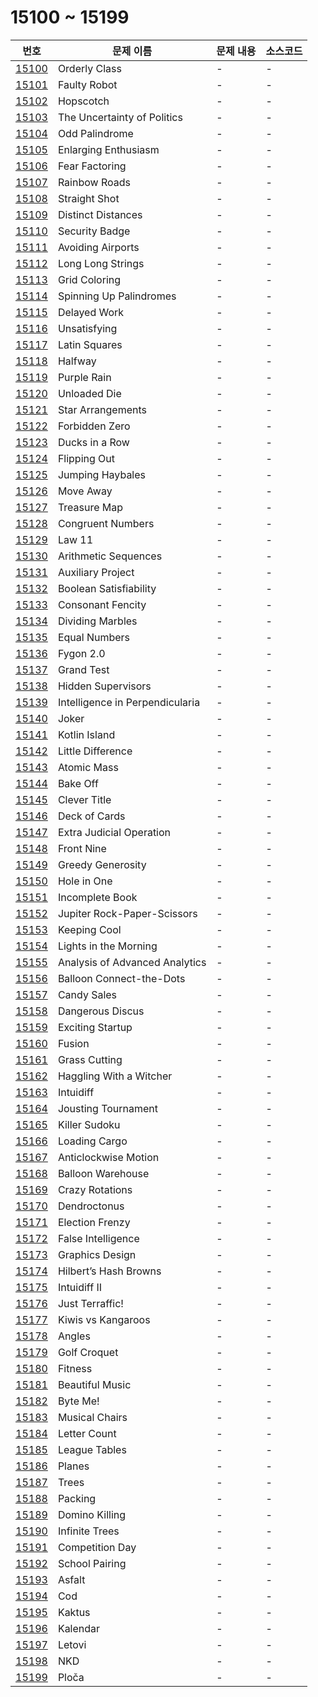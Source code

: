 # 15100 ~ 15199

번호 | 문제 이름 | 문제 내용 | 소스코드
--- | --- | --- | ---
[15100](https://www.acmicpc.net/problem/15100) | Orderly Class | - | -
[15101](https://www.acmicpc.net/problem/15101) | Faulty Robot | - | -
[15102](https://www.acmicpc.net/problem/15102) | Hopscotch | - | -
[15103](https://www.acmicpc.net/problem/15103) | The Uncertainty of Politics | - | -
[15104](https://www.acmicpc.net/problem/15104) | Odd Palindrome | - | -
[15105](https://www.acmicpc.net/problem/15105) | Enlarging Enthusiasm | - | -
[15106](https://www.acmicpc.net/problem/15106) | Fear Factoring | - | -
[15107](https://www.acmicpc.net/problem/15107) | Rainbow Roads | - | -
[15108](https://www.acmicpc.net/problem/15108) | Straight Shot | - | -
[15109](https://www.acmicpc.net/problem/15109) | Distinct Distances | - | -
[15110](https://www.acmicpc.net/problem/15110) | Security Badge | - | -
[15111](https://www.acmicpc.net/problem/15111) | Avoiding Airports | - | -
[15112](https://www.acmicpc.net/problem/15112) | Long Long Strings | - | -
[15113](https://www.acmicpc.net/problem/15113) | Grid Coloring | - | -
[15114](https://www.acmicpc.net/problem/15114) | Spinning Up Palindromes | - | -
[15115](https://www.acmicpc.net/problem/15115) | Delayed Work | - | -
[15116](https://www.acmicpc.net/problem/15116) | Unsatisfying | - | -
[15117](https://www.acmicpc.net/problem/15117) | Latin Squares | - | -
[15118](https://www.acmicpc.net/problem/15118) | Halfway | - | -
[15119](https://www.acmicpc.net/problem/15119) | Purple Rain | - | -
[15120](https://www.acmicpc.net/problem/15120) | Unloaded Die | - | -
[15121](https://www.acmicpc.net/problem/15121) | Star Arrangements | - | -
[15122](https://www.acmicpc.net/problem/15122) | Forbidden Zero | - | -
[15123](https://www.acmicpc.net/problem/15123) | Ducks in a Row | - | -
[15124](https://www.acmicpc.net/problem/15124) | Flipping Out | - | -
[15125](https://www.acmicpc.net/problem/15125) | Jumping Haybales | - | -
[15126](https://www.acmicpc.net/problem/15126) | Move Away | - | -
[15127](https://www.acmicpc.net/problem/15127) | Treasure Map | - | -
[15128](https://www.acmicpc.net/problem/15128) | Congruent Numbers | - | -
[15129](https://www.acmicpc.net/problem/15129) | Law 11 | - | -
[15130](https://www.acmicpc.net/problem/15130) | Arithmetic Sequences | - | -
[15131](https://www.acmicpc.net/problem/15131) | Auxiliary Project | - | -
[15132](https://www.acmicpc.net/problem/15132) | Boolean Satisfiability | - | -
[15133](https://www.acmicpc.net/problem/15133) | Consonant Fencity | - | -
[15134](https://www.acmicpc.net/problem/15134) | Dividing Marbles | - | -
[15135](https://www.acmicpc.net/problem/15135) | Equal Numbers | - | -
[15136](https://www.acmicpc.net/problem/15136) | Fygon 2.0 | - | -
[15137](https://www.acmicpc.net/problem/15137) | Grand Test | - | -
[15138](https://www.acmicpc.net/problem/15138) | Hidden Supervisors | - | -
[15139](https://www.acmicpc.net/problem/15139) | Intelligence in Perpendicularia | - | -
[15140](https://www.acmicpc.net/problem/15140) | Joker | - | -
[15141](https://www.acmicpc.net/problem/15141) | Kotlin Island | - | -
[15142](https://www.acmicpc.net/problem/15142) | Little Difference | - | -
[15143](https://www.acmicpc.net/problem/15143) | Atomic Mass | - | -
[15144](https://www.acmicpc.net/problem/15144) | Bake Off | - | -
[15145](https://www.acmicpc.net/problem/15145) | Clever Title | - | -
[15146](https://www.acmicpc.net/problem/15146) | Deck of Cards | - | -
[15147](https://www.acmicpc.net/problem/15147) | Extra Judicial Operation | - | -
[15148](https://www.acmicpc.net/problem/15148) | Front Nine | - | -
[15149](https://www.acmicpc.net/problem/15149) | Greedy Generosity | - | -
[15150](https://www.acmicpc.net/problem/15150) | Hole in One | - | -
[15151](https://www.acmicpc.net/problem/15151) | Incomplete Book | - | -
[15152](https://www.acmicpc.net/problem/15152) | Jupiter Rock-Paper-Scissors | - | -
[15153](https://www.acmicpc.net/problem/15153) | Keeping Cool | - | -
[15154](https://www.acmicpc.net/problem/15154) | Lights in the Morning | - | -
[15155](https://www.acmicpc.net/problem/15155) | Analysis of Advanced Analytics | - | -
[15156](https://www.acmicpc.net/problem/15156) | Balloon Connect-the-Dots | - | -
[15157](https://www.acmicpc.net/problem/15157) | Candy Sales | - | -
[15158](https://www.acmicpc.net/problem/15158) | Dangerous Discus | - | -
[15159](https://www.acmicpc.net/problem/15159) | Exciting Startup | - | -
[15160](https://www.acmicpc.net/problem/15160) | Fusion | - | -
[15161](https://www.acmicpc.net/problem/15161) | Grass Cutting | - | -
[15162](https://www.acmicpc.net/problem/15162) | Haggling With a Witcher | - | -
[15163](https://www.acmicpc.net/problem/15163) | Intuidiff | - | -
[15164](https://www.acmicpc.net/problem/15164) | Jousting Tournament | - | -
[15165](https://www.acmicpc.net/problem/15165) | Killer Sudoku | - | -
[15166](https://www.acmicpc.net/problem/15166) | Loading Cargo | - | -
[15167](https://www.acmicpc.net/problem/15167) | Anticlockwise Motion | - | -
[15168](https://www.acmicpc.net/problem/15168) | Balloon Warehouse | - | -
[15169](https://www.acmicpc.net/problem/15169) | Crazy Rotations | - | -
[15170](https://www.acmicpc.net/problem/15170) | Dendroctonus | - | -
[15171](https://www.acmicpc.net/problem/15171) | Election Frenzy | - | -
[15172](https://www.acmicpc.net/problem/15172) | False Intelligence | - | -
[15173](https://www.acmicpc.net/problem/15173) | Graphics Design | - | -
[15174](https://www.acmicpc.net/problem/15174) | Hilbert’s Hash Browns | - | -
[15175](https://www.acmicpc.net/problem/15175) | Intuidiff II | - | -
[15176](https://www.acmicpc.net/problem/15176) | Just Terraffic! | - | -
[15177](https://www.acmicpc.net/problem/15177) | Kiwis vs Kangaroos | - | -
[15178](https://www.acmicpc.net/problem/15178) | Angles | - | -
[15179](https://www.acmicpc.net/problem/15179) | Golf Croquet | - | -
[15180](https://www.acmicpc.net/problem/15180) | Fitness | - | -
[15181](https://www.acmicpc.net/problem/15181) | Beautiful Music | - | -
[15182](https://www.acmicpc.net/problem/15182) | Byte Me! | - | -
[15183](https://www.acmicpc.net/problem/15183) | Musical Chairs | - | -
[15184](https://www.acmicpc.net/problem/15184) | Letter Count | - | -
[15185](https://www.acmicpc.net/problem/15185) | League Tables | - | -
[15186](https://www.acmicpc.net/problem/15186) | Planes | - | -
[15187](https://www.acmicpc.net/problem/15187) | Trees | - | -
[15188](https://www.acmicpc.net/problem/15188) | Packing | - | -
[15189](https://www.acmicpc.net/problem/15189) | Domino Killing | - | -
[15190](https://www.acmicpc.net/problem/15190) | Infinite Trees | - | -
[15191](https://www.acmicpc.net/problem/15191) | Competition Day | - | -
[15192](https://www.acmicpc.net/problem/15192) | School Pairing | - | -
[15193](https://www.acmicpc.net/problem/15193) | Asfalt | - | -
[15194](https://www.acmicpc.net/problem/15194) | Cod | - | -
[15195](https://www.acmicpc.net/problem/15195) | Kaktus | - | -
[15196](https://www.acmicpc.net/problem/15196) | Kalendar | - | -
[15197](https://www.acmicpc.net/problem/15197) | Letovi | - | -
[15198](https://www.acmicpc.net/problem/15198) | NKD | - | -
[15199](https://www.acmicpc.net/problem/15199) | Ploča | - | -
